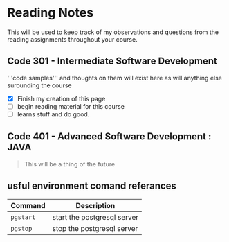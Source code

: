# Reading Notes

This will be used to keep track of my observations and questions from the reading assignments throughout your course.

## Code 301 - Intermediate Software Development

'''code samples''' and thoughts on them will exist here as will anything else surounding the course

- [x] Finish my creation of this page
- [ ] begin reading material for this course
- [ ] learns stuff and do good.

## Code 401 - Advanced Software Development : JAVA

> This will be a thing of the future

## usful environment comand referances
| Command | Description |
| --- | --- |
| `pgstart` | start the postgresql server |
| `pgstop` | stop the postgresql server |
